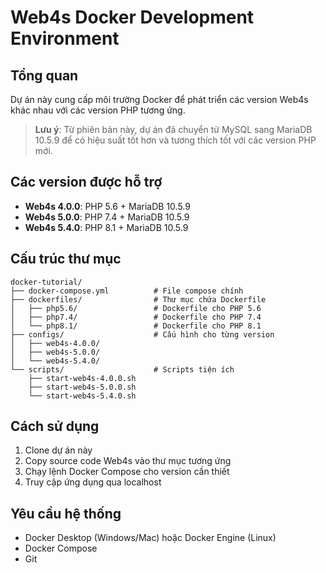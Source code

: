 # Web4s Docker Development Environment

## Tổng quan
Dự án này cung cấp môi trường Docker để phát triển các version Web4s khác nhau với các version PHP tương ứng.

> **Lưu ý**: Từ phiên bản này, dự án đã chuyển từ MySQL sang MariaDB 10.5.9 để có hiệu suất tốt hơn và tương thích tốt với các version PHP mới.

## Các version được hỗ trợ
- **Web4s 4.0.0**: PHP 5.6 + MariaDB 10.5.9
- **Web4s 5.0.0**: PHP 7.4 + MariaDB 10.5.9  
- **Web4s 5.4.0**: PHP 8.1 + MariaDB 10.5.9

## Cấu trúc thư mục
```
docker-tutorial/
├── docker-compose.yml          # File compose chính
├── dockerfiles/                # Thư mục chứa Dockerfile
│   ├── php5.6/                 # Dockerfile cho PHP 5.6
│   ├── php7.4/                 # Dockerfile cho PHP 7.4
│   └── php8.1/                 # Dockerfile cho PHP 8.1
├── configs/                    # Cấu hình cho từng version
│   ├── web4s-4.0.0/
│   ├── web4s-5.0.0/
│   └── web4s-5.4.0/
└── scripts/                    # Scripts tiện ích
    ├── start-web4s-4.0.0.sh
    ├── start-web4s-5.0.0.sh
    └── start-web4s-5.4.0.sh
```

## Cách sử dụng
1. Clone dự án này
2. Copy source code Web4s vào thư mục tương ứng
3. Chạy lệnh Docker Compose cho version cần thiết
4. Truy cập ứng dụng qua localhost

## Yêu cầu hệ thống
- Docker Desktop (Windows/Mac) hoặc Docker Engine (Linux)
- Docker Compose
- Git 